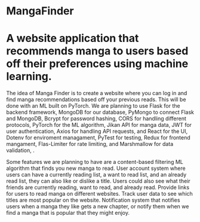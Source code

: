 # MangaFinder

# A website application that recommends manga to users based off their preferences using machine learning.

The idea of Manga Finder is to create a website where you can log in and find manga recommendations based off your previous reads. This will be done with an ML built on PyTorch. We are planning to use Flask for the backend framework, MongoDB for our database, PyMongo to connect Flask and MongoDB, Bcrypt for password hashing, CORS for handling different protocols, PyTorch for the ML algorithm, Jikan API for manga data, JWT for user authentication, Axios for handling API requests, and React for the UI, Dotenv for enviroment managament, PyTest for testing, Redux for frontend mangament, Flas-Limiter for rate limiting, and Marshmallow for data validation, .

Some features we are planning to have are a content-based filtering ML algorithm that finds you new manga to read. User account system where users can have a currently reading list, a want to read list, and an already read list, they can also like or dislike a title. Users could also see what their friends are currently reading, want to read, and already read. Provide links for users to read manga on different websites. Track user data to see which titles are most popular on the website. Notification system that notifies users when a manga they like gets a new chapter, or notify them when we find a manga that is popular that they might enjoy.